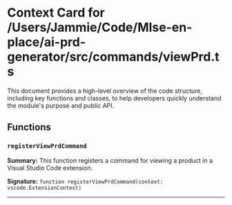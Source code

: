 # Context Card for /Users/Jammie/Code/MIse-en-place/ai-prd-generator/src/commands/viewPrd.ts

This document provides a high-level overview of the code structure, including key functions and classes, to help developers quickly understand the module's purpose and public API.

## Functions

### `registerViewPrdCommand`

**Summary:** This function registers a command for viewing a product in a Visual Studio Code extension.

**Signature:** `function registerViewPrdCommand(context: vscode.ExtensionContext)`

---
